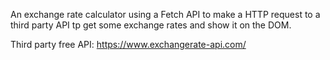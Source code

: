 An exchange rate calculator using a Fetch API to make a HTTP request to a third party API tp get some exchange rates and show it on the DOM.

Third party free API: https://www.exchangerate-api.com/
